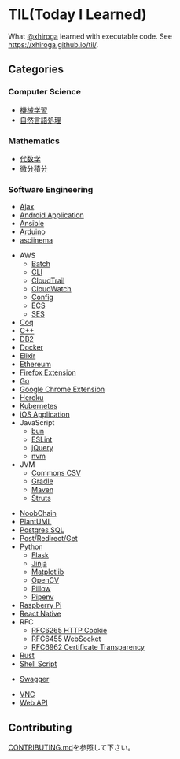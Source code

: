 # TIL(Today I Learned)

What [@xhiroga](https://twitter.com/xhiroga) learned with executable code. See <https://xhiroga.github.io/til/>.

## Categories

### Computer Science

- [機械学習](./computer-science/machine-learning/README.qmd)
- [自然言語処理](./computer-science/nlp/README.md)

### Mathematics

- [代数学](./mathematics/algebra/README.md)
- [微分積分](./mathematics/calculus/README.qmd)

### Software Engineering

- [Ajax](./software-engineering/ajax/README.md)
- [Android Application](./software-engineering/andorid/README.md)
- [Ansible](./software-engineering/ansible/README.md)
- [Arduino](./software-engineering/arduino/README.md)
- [asciinema](./software-engineering/asciinema/README.md)
<!-- - [Auth0](./software-engineering/auth0/) -->
- AWS
  - [Batch](./software-engineering/aws/batch/README.md)
  - [CLI](./software-engineering/aws/cli/README.md)
  - [CloudTrail](./software-engineering/aws/cloudtrail/README.md)
  - [CloudWatch](./software-engineering/aws/cloudwatch/README.md)
  - [Config](./software-engineering/aws/config/README.md)
  - [ECS](./software-engineering/aws/ecs/README.md)
  - [SES](./software-engineering/aws/ses/README.md)
- [Coq](./software-engineering/coq/README.md)
- [C++](/software-engineering/cpp/README.md)
- [DB2](./software-engineering/db2/README.md)
- [Docker](./software-engineering/docker/README.md)
- [Elixir](./software-engineering/elixir/README.md)
- [Ethereum](./software-engineering/ethereum/README.md)
- [Firefox Extension](./software-engineering/firefox-extension/README.md)
- [Go](./software-engineering/go/README.md)
- [Google Chrome Extension](./software-engineering/google-chrome-extension/README.md)
- [Heroku](./software-engineering/heroku/README.md)
- [Kubernetes](./software-engineering/k8s/README.md)
- [iOS Application](./software-engineering/ios/README.md)
- JavaScript
  - [bun](./software-engineering/javascript/bun/README.md)
  - [ESLint](./software-engineering/javascript/eslint/README.md)
  - [jQuery](./software-engineering/javascript/jQuery/README.md)
  - [nvm](./software-engineering/javascript/nvm/README.md)
- JVM
  - [Commons CSV](./software-engineering/jvm/commons-csv/README.md)
  - [Gradle](./software-engineering/jvm/gradle/README.md)
  - [Maven](./software-engineering/jvm/maven/README.md)
  - [Struts](./software-engineering/jvm/struts/README.md)
<!-- - [LINE Bot](./software-engineering/line-bot/) -->
<!-- - [macOS Application](./software-engineering/macos/) -->
- [NoobChain](./software-engineering/noobchain/README.md)
- [PlantUML](./software-engineering/plantuml/README.md)
- [Postgres SQL](./software-engineering/postgres/README.md)
- [Post/Redirect/Get](./software-engineering/post-redirect-get/README.md)
- [Python](./software-engineering/python/README.md)
  - [Flask](./software-engineering/python/flask/README.md)
  - [Jinja](./software-engineering/python/jinja/README.md)
  - [Matplotlib](./software-engineering/python/matplotlib/RAEDME.md)
  - [OpenCV](./software-engineering/python/opencv/README.md)
  - [Pillow](./software-engineering/python/pillow/README.md)
  - [Pipenv](./software-engineering/python/pipenv/README.md)
- [Raspberry Pi](./software-engineering/raspberrypi/README.md)
- [React Native](./software-engineering/react-native/README.md)
- RFC
  - [RFC6265 HTTP Cookie](./software-engineering/rfc/rfc6265-http-cookie/README.md)
  - [RFC6455 WebSocket](./software-engineering/rfc/rfc6455-websocket/README.md)
  - [RFC6962 Certificate Transparency](./software-engineering/rfc/rfc6962-certificate-transparency/README.md)
- [Rust](./software-engineering/rust/README.md)
- [Shell Script](./software-engineering/shell/README.md)
<!-- - [Spark AR Studio](./software-engineering/spark-ar-studio/) -->
- [Swagger](./software-engineering/swagger/README.md)
<!-- - [VSCode Extension](./software-engineering/vscode-extension/) -->
- [VNC](./software-engineering/vnc/README.md)
- [Web API](./software-engineering/web-api/README.md)

## Contributing

[CONTRIBUTING.md](./CONTRIBUTING.md)を参照して下さい。
